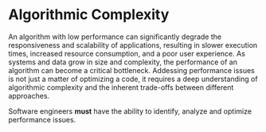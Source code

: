 # Algorithmic Complexity
An algorithm with low performance can significantly degrade the responsiveness and scalability of applications, resulting in slower execution times, increased resource consumption, and a poor user experience. As systems and data grow in size and complexity, the performance of an algorithm can become a critical bottleneck. Addessing performance issues is not just a matter of optimizing a code, it requires a deep understanding of algorithmic complexity and the inherent trade-offs between different approaches.

Software engineers **must** have the ability to identify, analyze and optimize performance issues.
